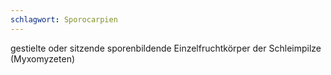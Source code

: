 ```yaml
---
schlagwort: Sporocarpien
---
```

gestielte oder sitzende sporenbildende Einzelfruchtkörper der Schleimpilze (Myxomyzeten)